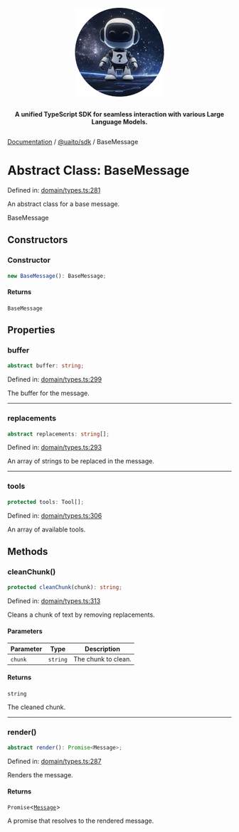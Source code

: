 <div style="display:flex; flex-direction:column; align-items:center;">
<p align="center">
  <img src="../UAITO.png" alt="UAITO Logo" width="200"/>
</p>

<p align="center">
  <strong>A unified TypeScript SDK for seamless interaction with various Large Language Models.</strong>
</p>
</div>

[Documentation](README.md) / [@uaito/sdk](@uaito.sdk.md) / BaseMessage

# Abstract Class: BaseMessage

Defined in: [domain/types.ts:281](https://github.com/elribonazo/uaito/blob/f7cb352fea9d23c9e96ddab16e6a9d7a49becc32/packages/sdk/src/domain/types.ts#L281)

An abstract class for a base message.

 BaseMessage

## Constructors

### Constructor

```ts
new BaseMessage(): BaseMessage;
```

#### Returns

`BaseMessage`

## Properties

### buffer

```ts
abstract buffer: string;
```

Defined in: [domain/types.ts:299](https://github.com/elribonazo/uaito/blob/f7cb352fea9d23c9e96ddab16e6a9d7a49becc32/packages/sdk/src/domain/types.ts#L299)

The buffer for the message.

***

### replacements

```ts
abstract replacements: string[];
```

Defined in: [domain/types.ts:293](https://github.com/elribonazo/uaito/blob/f7cb352fea9d23c9e96ddab16e6a9d7a49becc32/packages/sdk/src/domain/types.ts#L293)

An array of strings to be replaced in the message.

***

### tools

```ts
protected tools: Tool[];
```

Defined in: [domain/types.ts:306](https://github.com/elribonazo/uaito/blob/f7cb352fea9d23c9e96ddab16e6a9d7a49becc32/packages/sdk/src/domain/types.ts#L306)

An array of available tools.

## Methods

### cleanChunk()

```ts
protected cleanChunk(chunk): string;
```

Defined in: [domain/types.ts:313](https://github.com/elribonazo/uaito/blob/f7cb352fea9d23c9e96ddab16e6a9d7a49becc32/packages/sdk/src/domain/types.ts#L313)

Cleans a chunk of text by removing replacements.

#### Parameters

| Parameter | Type | Description |
| ------ | ------ | ------ |
| `chunk` | `string` | The chunk to clean. |

#### Returns

`string`

The cleaned chunk.

***

### render()

```ts
abstract render(): Promise<Message>;
```

Defined in: [domain/types.ts:287](https://github.com/elribonazo/uaito/blob/f7cb352fea9d23c9e96ddab16e6a9d7a49becc32/packages/sdk/src/domain/types.ts#L287)

Renders the message.

#### Returns

`Promise`\<[`Message`](@uaito.sdk.TypeAlias.Message.md)\>

A promise that resolves to the rendered message.
